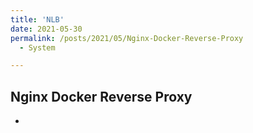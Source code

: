 ```yaml
---
title: 'NLB'
date: 2021-05-30
permalink: /posts/2021/05/Nginx-Docker-Reverse-Proxy
  - System

---
```

## Nginx Docker Reverse Proxy

- 
